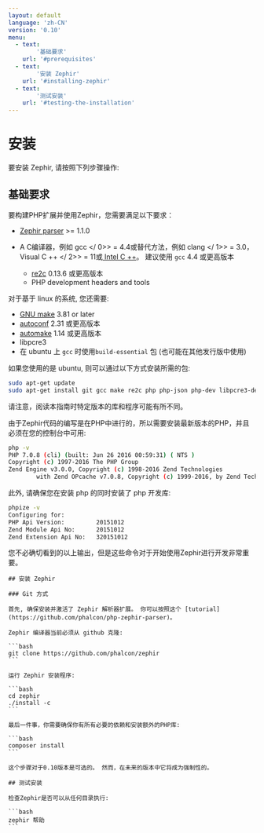 ```yaml
---
layout: default
language: 'zh-CN'
version: '0.10'
menu:
  - text:
        '基础要求'
    url: '#prerequisites'
  - text:
        '安装 Zephir'
    url: '#installing-zephir'
  - text:
        '测试安装'
    url: '#testing-the-installation'
---
```

# 安装

要安装 Zephir, 请按照下列步骤操作:

<a name='prerequisites'></a>

## 基础要求

要构建PHP扩展并使用Zephir，您需要满足以下要求：

* [Zephir parser](https://github.com/phalcon/php-zephir-parser) >= 1.1.0
* A C编译器，例如 gcc </ 0>> = 4.4或替代方法，例如 clang </ 1>> = 3.0， Visual C ++ </ 2>> = 11或[ Intel C ++](https://software.intel.com/en-us/c-compilers)。 建议使用 `gcc` 4.4 或更高版本</li> 
    
    * [re2c](http://re2c.org/) 0.13.6 或更高版本
    * PHP development headers and tools</ul> 
    
    对于基于 linux 的系统, 您还需要:
    
    * [GNU make](https://www.gnu.org/software/make/) 3.81 or later
    * [autoconf](https://www.gnu.org/software/autoconf/autoconf.html) 2.31 或更高版本
    * [automake](https://www.gnu.org/software/automake/) 1.14 或更高版本
    * libpcre3
    * 在 ubuntu 上 `gcc` 时使用`build-essential` 包 (也可能在其他发行版中使用)
    
    如果您使用的是 ubuntu, 则可以通过以下方式安装所需的包:
    
    ```bash
    sudo apt-get update
    sudo apt-get install git gcc make re2c php php-json php-dev libpcre3-dev build-essential
    ```
    
    请注意，阅读本指南时特定版本的库和程序可能有所不同。
    
    由于Zephir代码的编写是在PHP中进行的，所以需要安装最新版本的PHP，并且必须在您的控制台中可用:
    
    ```bash
    php -v
    PHP 7.0.8 (cli) (built: Jun 26 2016 00:59:31) ( NTS )
    Copyright (c) 1997-2016 The PHP Group
    Zend Engine v3.0.0, Copyright (c) 1998-2016 Zend Technologies
            with Zend OPcache v7.0.8, Copyright (c) 1999-2016, by Zend Technologies
    ```
    
    此外, 请确保您在安装 php 的同时安装了 php 开发库:
    
    ```bash
    phpize -v
    Configuring for:
    PHP Api Version:         20151012
    Zend Module Api No:      20151012
    Zend Extension Api No:   320151012
    ```
    
    您不必确切看到的以上输出，但是这些命令对于开始使用Zephir进行开发非常重要。
    
    

<a name='installing-zephir'></a>

    
    ## 安装 Zephir
    
    

<a name='git-way'></a>

    
    ### Git 方式
    
    首先, 确保安装并激活了 Zephir 解析器扩展。 你可以按照这个 [tutorial](https://github.com/phalcon/php-zephir-parser)。
    
    Zephir 编译器当前必须从 github 克隆:
    
    ```bash
    git clone https://github.com/phalcon/zephir
    ```
    
    运行 Zephir 安装程序:
    
    ```bash
    cd zephir
    ./install -c
    ```
    
    最后一件事，你需要确保你有所有必要的依赖和安装额外的PHP库:
    
    ```bash
    composer install
    ```
    
    这个步骤对于0.10版本是可选的。 然而，在未来的版本中它将成为强制性的。
    
    

<a name='testing-the-installation'></a>

    
    ## 测试安装
    
    检查Zephir是否可以从任何目录执行:
    
    ```bash
    zephir 帮助
    ```